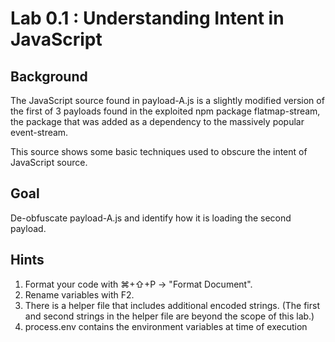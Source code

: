 # Lab 0.1 : Understanding Intent in JavaScript

## Background

The JavaScript source found in payload-A.js is a slightly modified version of the first of 3 payloads found in the exploited npm package flatmap-stream, the package that was added as a dependency to the massively popular event-stream.

This source shows some basic techniques used to obscure the intent of JavaScript source.

## Goal

De-obfuscate payload-A.js and identify how it is loading the second payload.

## Hints

1. Format your code with ⌘+⇧+P → "Format Document".
2. Rename variables with F2.
3. There is a helper file that includes additional encoded strings. (The first and second strings in the helper file are beyond the scope of this lab.)
4. process.env contains the environment variables at time of execution
